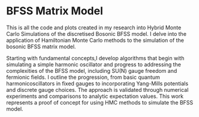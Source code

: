 # BFSS Matrix Model 

This is all the code and plots created in my research into Hybrid Monte Carlo Simulations of the discretised Bosonic BFSS model. I  delve into the application of Hamiltonian Monte Carlo methods to the simulation of the bosonic BFSS matrix model. 

Starting with fundamental concepts,I develop algorithms that begin with simulating a simple harmonic oscillator and progress to addressing the complexities of the BFSS model, including SU(N) gauge freedom and fermionic fields. I outline the progression, from basic quantum harmonicoscillators in fixed gauges to incorporating Yang-Mills potentials and discrete gauge choices. The approach is validated through numerical experiments and comparisons to analytic expectation values. This work represents a proof of concept for using HMC methods to simulate the BFSS model.
